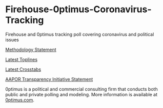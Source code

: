 # Firehouse-0ptimus-Coronavirus-Tracking
Firehouse and 0ptimus tracking poll covering coronavirus and political issues

<a href="https://github.com/optimus-forecasting-and-polling/Firehouse-0ptimus-Coronavirus-Tracking/blob/master/May-07-2020/0ptimus_Coronavirus_Methodology_Statement0505.pdf">Methodology Statement</a>

<a href="https://github.com/optimus-forecasting-and-polling/Firehouse-0ptimus-Coronavirus-Tracking/blob/master/May-07-2020/Toplines_2020-05-05.pdf">Latest Toplines</a>

<a href="https://github.com/optimus-forecasting-and-polling/Firehouse-0ptimus-Coronavirus-Tracking/blob/master/May-07-2020/Crosstabs_2020-05-05.pdf">Latest Crosstabs</a>

<a href="https://github.com/optimus-forecasting-and-polling/Firehouse-0ptimus-Coronavirus-Tracking/blob/master/May-07-2020/0ptimus_US_05_05_2020_AAPOR-TI.pdf"> AAPOR Transparency Initiative Statement</a>

0ptimus is a political and commercial consulting firm that conducts both public and private polling and modeling. 
More information is available at <a href="https://www.0ptimus.com">0ptimus.com</a>.
